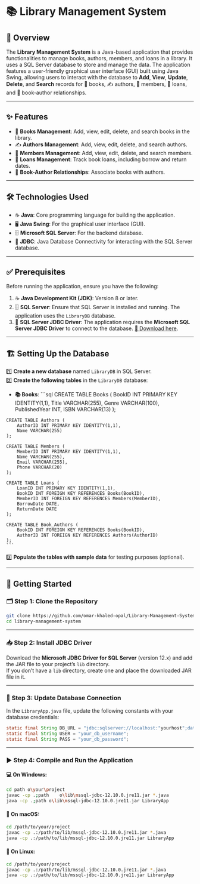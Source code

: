 
# 📚 **Library Management System**

## 🌟 **Overview**
The **Library Management System** is a Java-based application that provides functionalities to manage books, authors, members, and loans in a library. It uses a SQL Server database to store and manage the data. The application features a user-friendly graphical user interface (GUI) built using Java Swing, allowing users to interact with the database to **Add**, **View**, **Update**, **Delete**, and **Search** records for 📖 books, ✍️ authors, 👤 members, 📅 loans, and 🔗 book-author relationships.

---

## ✨ **Features**
- 📖 **Books Management**: Add, view, edit, delete, and search books in the library.
- ✍️ **Authors Management**: Add, view, edit, delete, and search authors.
- 👤 **Members Management**: Add, view, edit, delete, and search members.
- 📅 **Loans Management**: Track book loans, including borrow and return dates.
- 🔗 **Book-Author Relationships**: Associate books with authors.

---

## 🛠️ **Technologies Used**
- ☕ **Java**: Core programming language for building the application.
- 🖥️ **Java Swing**: For the graphical user interface (GUI).
- 🗄️ **Microsoft SQL Server**: For the backend database.
- 🔌 **JDBC**: Java Database Connectivity for interacting with the SQL Server database.

---

## ✅ **Prerequisites**
Before running the application, ensure you have the following:
1. ☕ **Java Development Kit (JDK)**: Version 8 or later.
2. 🗄️ **SQL Server**: Ensure that SQL Server is installed and running. The application uses the `LibraryDB` database.
3. 🔌 **SQL Server JDBC Driver**: The application requires the **Microsoft SQL Server JDBC Driver** to connect to the database. [🔗 Download here](https://docs.microsoft.com/en-us/sql/connect/jdbc/build-microsoft-jdbc-driver-for-sql-server).

---

## 🏗️ **Setting Up the Database**
1️⃣ **Create a new database** named `LibraryDB` in SQL Server.  
2️⃣ **Create the following tables** in the `LibraryDB` database:  

   - **📚 Books**:
    ```sql
    CREATE TABLE Books (
        BookID INT PRIMARY KEY IDENTITY(1,1),
        Title VARCHAR(255),
        Genre VARCHAR(100),
        PublishedYear INT,
        ISBN VARCHAR(13)
    );

    CREATE TABLE Authors (
        AuthorID INT PRIMARY KEY IDENTITY(1,1),
        Name VARCHAR(255)
    );

    CREATE TABLE Members (
        MemberID INT PRIMARY KEY IDENTITY(1,1),
        Name VARCHAR(255),
        Email VARCHAR(255),
        Phone VARCHAR(20)
    );

    CREATE TABLE Loans (
        LoanID INT PRIMARY KEY IDENTITY(1,1),
        BookID INT FOREIGN KEY REFERENCES Books(BookID),
        MemberID INT FOREIGN KEY REFERENCES Members(MemberID),
        BorrowDate DATE,
        ReturnDate DATE
    );

    CREATE TABLE Book_Authors (
        BookID INT FOREIGN KEY REFERENCES Books(BookID),
        AuthorID INT FOREIGN KEY REFERENCES Authors(AuthorID)
    );
    ```

3️⃣ **Populate the tables with sample data** for testing purposes (optional).

---

## 🚀 **Getting Started**

### 🗂️ **Step 1:** Clone the Repository
```bash
git clone https://github.com/omar-khaled-opal/Library-Management-System.git
cd library-management-system
```

---

### 📥 **Step 2:** Install JDBC Driver
Download the **Microsoft JDBC Driver for SQL Server** (version 12.x) and add the JAR file to your project’s `lib` directory.  
If you don’t have a `lib` directory, create one and place the downloaded JAR file in it.

---

### 🔧 **Step 3:** Update Database Connection
In the `LibraryApp.java` file, update the following constants with your database credentials:
```java
static final String DB_URL = "jdbc:sqlserver://localhost:"yourhost";databaseName="yourdb";
static final String USER = "your_db_username";
static final String PASS = "your_db_password";
```

---

### ▶️ **Step 4:** Compile and Run the Application

#### 💻 On **Windows**:
```bash
cd path	o\your\project
javac -cp .;path	o\lib\mssql-jdbc-12.10.0.jre11.jar *.java
java -cp .;path	o\lib\mssql-jdbc-12.10.0.jre11.jar LibraryApp
```

#### 🍏 On **macOS**:
```bash
cd /path/to/your/project
javac -cp .:/path/to/lib/mssql-jdbc-12.10.0.jre11.jar *.java
java -cp .:/path/to/lib/mssql-jdbc-12.10.0.jre11.jar LibraryApp
```

#### 🐧 On **Linux**:
```bash
cd /path/to/your/project
javac -cp .:/path/to/lib/mssql-jdbc-12.10.0.jre11.jar *.java
java -cp .:/path/to/lib/mssql-jdbc-12.10.0.jre11.jar LibraryApp
```
